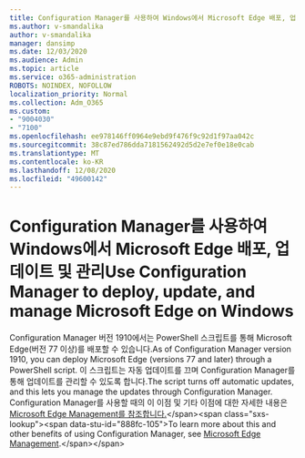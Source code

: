 ```yaml
---
title: Configuration Manager를 사용하여 Windows에서 Microsoft Edge 배포, 업데이트 및 관리
ms.author: v-smandalika
author: v-smandalika
manager: dansimp
ms.date: 12/03/2020
ms.audience: Admin
ms.topic: article
ms.service: o365-administration
ROBOTS: NOINDEX, NOFOLLOW
localization_priority: Normal
ms.collection: Adm_O365
ms.custom:
- "9004030"
- "7100"
ms.openlocfilehash: ee978146ff0964e9ebd9f476f9c92d1f97aa042c
ms.sourcegitcommit: 38c87ed786dda7181562492d5d2e7ef0e18e0cab
ms.translationtype: MT
ms.contentlocale: ko-KR
ms.lasthandoff: 12/08/2020
ms.locfileid: "49600142"
---
```

# <a name="use-configuration-manager-to-deploy-update-and-manage-microsoft-edge-on-windows"></a><span data-ttu-id="888fc-102">Configuration Manager를 사용하여 Windows에서 Microsoft Edge 배포, 업데이트 및 관리</span><span class="sxs-lookup"><span data-stu-id="888fc-102">Use Configuration Manager to deploy, update, and manage Microsoft Edge on Windows</span></span>

<span data-ttu-id="888fc-103">Configuration Manager 버전 1910에서는 PowerShell 스크립트를 통해 Microsoft Edge(버전 77 이상)를 배포할 수 있습니다.</span><span class="sxs-lookup"><span data-stu-id="888fc-103">As of Configuration Manager version 1910, you can deploy Microsoft Edge (versions 77 and later) through a PowerShell script.</span></span> <span data-ttu-id="888fc-104">이 스크립트는 자동 업데이트를 끄며 Configuration Manager를 통해 업데이트를 관리할 수 있도록 합니다.</span><span class="sxs-lookup"><span data-stu-id="888fc-104">The script turns off automatic updates, and this lets you manage the updates through Configuration Manager.</span></span> <span data-ttu-id="888fc-105">Configuration Manager를 사용할 때의 이 이점 및 기타 이점에 대한 자세한 내용은 [Microsoft Edge Management를 참조합니다.](https://docs.microsoft.com/mem/configmgr/apps/deploy-use/deploy-edge?)</span><span class="sxs-lookup"><span data-stu-id="888fc-105">To learn more about this and other benefits of using Configuration Manager, see [Microsoft Edge Management](https://docs.microsoft.com/mem/configmgr/apps/deploy-use/deploy-edge?).</span></span>